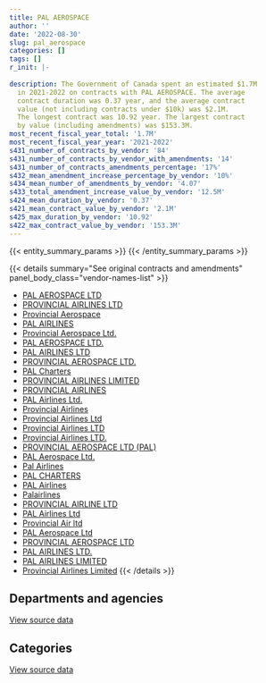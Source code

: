 ```yaml
---
title: PAL AEROSPACE
author: ''
date: '2022-08-30'
slug: pal_aerospace
categories: []
tags: []
r_init: |-
  
description: The Government of Canada spent an estimated $1.7M
  in 2021-2022 on contracts with PAL AEROSPACE. The average
  contract duration was 0.37 year, and the average contract
  value (not including contracts under $10k) was $2.1M.
  The longest contract was 10.92 year. The largest contract
  by value (including amendments) was $153.3M.
most_recent_fiscal_year_total: '1.7M'
most_recent_fiscal_year_year: '2021-2022'
s431_number_of_contracts_by_vendor: '84'
s431_number_of_contracts_by_vendor_with_amendments: '14'
s431_number_of_contracts_amendments_percentage: '17%'
s432_mean_amendment_increase_percentage_by_vendor: '10%'
s434_mean_number_of_amendments_by_vendor: '4.07'
s433_total_amendment_increase_value_by_vendor: '12.5M'
s424_mean_duration_by_vendor: '0.37'
s421_mean_contract_value_by_vendor: '2.1M'
s425_max_duration_by_vendor: '10.92'
s422_max_contract_value_by_vendor: '153.3M'
---
```


<script src="/rmarkdown-libs/htmlwidgets/htmlwidgets.js"></script>
<link href="/rmarkdown-libs/datatables-css/datatables-crosstalk.css" rel="stylesheet" />
<script src="/rmarkdown-libs/datatables-binding/datatables.js"></script>
<script src="/rmarkdown-libs/jquery/jquery-3.6.0.min.js"></script>
<link href="/rmarkdown-libs/dt-core-bootstrap/css/dataTables.bootstrap.min.css" rel="stylesheet" />
<link href="/rmarkdown-libs/dt-core-bootstrap/css/dataTables.bootstrap.extra.css" rel="stylesheet" />
<script src="/rmarkdown-libs/dt-core-bootstrap/js/jquery.dataTables.min.js"></script>
<script src="/rmarkdown-libs/dt-core-bootstrap/js/dataTables.bootstrap.min.js"></script>
<link href="/rmarkdown-libs/crosstalk/css/crosstalk.min.css" rel="stylesheet" />
<script src="/rmarkdown-libs/crosstalk/js/crosstalk.min.js"></script>
<script src="/rmarkdown-libs/htmlwidgets/htmlwidgets.js"></script>
<link href="/rmarkdown-libs/datatables-css/datatables-crosstalk.css" rel="stylesheet" />
<script src="/rmarkdown-libs/datatables-binding/datatables.js"></script>
<script src="/rmarkdown-libs/jquery/jquery-3.6.0.min.js"></script>
<link href="/rmarkdown-libs/dt-core-bootstrap/css/dataTables.bootstrap.min.css" rel="stylesheet" />
<link href="/rmarkdown-libs/dt-core-bootstrap/css/dataTables.bootstrap.extra.css" rel="stylesheet" />
<script src="/rmarkdown-libs/dt-core-bootstrap/js/jquery.dataTables.min.js"></script>
<script src="/rmarkdown-libs/dt-core-bootstrap/js/dataTables.bootstrap.min.js"></script>
<link href="/rmarkdown-libs/crosstalk/css/crosstalk.min.css" rel="stylesheet" />
<script src="/rmarkdown-libs/crosstalk/js/crosstalk.min.js"></script>

{{< entity_summary_params >}}
{{< /entity_summary_params >}}

{{< details summary="See original contracts and amendments" panel_body_class="vendor-names-list" >}}
- [PAL AEROSPACE LTD](https://search.open.canada.ca/en/ct/?sort=contract_value_f%20desc&page=1&search_text=%22PAL%20AEROSPACE%20LTD%22)
- [PROVINCIAL AIRLINES LTD](https://search.open.canada.ca/en/ct/?sort=contract_value_f%20desc&page=1&search_text=%22PROVINCIAL%20AIRLINES%20LTD%22)
- [Provincial Aerospace](https://search.open.canada.ca/en/ct/?sort=contract_value_f%20desc&page=1&search_text=%22Provincial%20Aerospace%22)
- [PAL AIRLINES](https://search.open.canada.ca/en/ct/?sort=contract_value_f%20desc&page=1&search_text=%22PAL%20AIRLINES%22)
- [Provincial Aerospace Ltd.](https://search.open.canada.ca/en/ct/?sort=contract_value_f%20desc&page=1&search_text=%22Provincial%20Aerospace%20Ltd.%22)
- [PAL AEROSPACE LTD.](https://search.open.canada.ca/en/ct/?sort=contract_value_f%20desc&page=1&search_text=%22PAL%20AEROSPACE%20LTD.%22)
- [PAL AIRLINES LTD](https://search.open.canada.ca/en/ct/?sort=contract_value_f%20desc&page=1&search_text=%22PAL%20AIRLINES%20LTD%22)
- [PROVINCIAL AEROSPACE LTD.](https://search.open.canada.ca/en/ct/?sort=contract_value_f%20desc&page=1&search_text=%22PROVINCIAL%20AEROSPACE%20LTD.%22)
- [PAL Charters](https://search.open.canada.ca/en/ct/?sort=contract_value_f%20desc&page=1&search_text=%22PAL%20Charters%22)
- [PROVINCIAL AIRLINES LIMITED](https://search.open.canada.ca/en/ct/?sort=contract_value_f%20desc&page=1&search_text=%22PROVINCIAL%20AIRLINES%20LIMITED%22)
- [PROVINCIAL AIRLINES](https://search.open.canada.ca/en/ct/?sort=contract_value_f%20desc&page=1&search_text=%22PROVINCIAL%20AIRLINES%22)
- [PAL Airlines Ltd.](https://search.open.canada.ca/en/ct/?sort=contract_value_f%20desc&page=1&search_text=%22PAL%20Airlines%20Ltd.%22)
- [Provincial Airlines](https://search.open.canada.ca/en/ct/?sort=contract_value_f%20desc&page=1&search_text=%22Provincial%20Airlines%22)
- [Provincial Airlines Ltd](https://search.open.canada.ca/en/ct/?sort=contract_value_f%20desc&page=1&search_text=%22Provincial%20Airlines%20Ltd%22)
- [Provincial Airlines LTD](https://search.open.canada.ca/en/ct/?sort=contract_value_f%20desc&page=1&search_text=%22Provincial%20Airlines%20LTD%22)
- [Provincial Airlines LTD.](https://search.open.canada.ca/en/ct/?sort=contract_value_f%20desc&page=1&search_text=%22Provincial%20Airlines%20LTD.%22)
- [PROVINCIAL AEROSPACE LTD (PAL)](https://search.open.canada.ca/en/ct/?sort=contract_value_f%20desc&page=1&search_text=%22PROVINCIAL%20AEROSPACE%20LTD%20%28PAL%29%22)
- [PAL Aerospace Ltd.](https://search.open.canada.ca/en/ct/?sort=contract_value_f%20desc&page=1&search_text=%22PAL%20Aerospace%20Ltd.%22)
- [Pal Airlines](https://search.open.canada.ca/en/ct/?sort=contract_value_f%20desc&page=1&search_text=%22Pal%20Airlines%22)
- [PAL CHARTERS](https://search.open.canada.ca/en/ct/?sort=contract_value_f%20desc&page=1&search_text=%22PAL%20CHARTERS%22)
- [PAL Airlines](https://search.open.canada.ca/en/ct/?sort=contract_value_f%20desc&page=1&search_text=%22PAL%20Airlines%22)
- [Palairlines](https://search.open.canada.ca/en/ct/?sort=contract_value_f%20desc&page=1&search_text=%22Palairlines%22)
- [PROVINCIAL AIRLINE LTD](https://search.open.canada.ca/en/ct/?sort=contract_value_f%20desc&page=1&search_text=%22PROVINCIAL%20AIRLINE%20LTD%22)
- [PAL Airlines Ltd](https://search.open.canada.ca/en/ct/?sort=contract_value_f%20desc&page=1&search_text=%22PAL%20Airlines%20Ltd%22)
- [Provincial Air ltd](https://search.open.canada.ca/en/ct/?sort=contract_value_f%20desc&page=1&search_text=%22Provincial%20Air%20ltd%22)
- [PAL Aerospace Ltd](https://search.open.canada.ca/en/ct/?sort=contract_value_f%20desc&page=1&search_text=%22PAL%20Aerospace%20Ltd%22)
- [PROVINCIAL AEROSPACE LTD](https://search.open.canada.ca/en/ct/?sort=contract_value_f%20desc&page=1&search_text=%22PROVINCIAL%20AEROSPACE%20LTD%22)
- [PAL AIRLINES LTD.](https://search.open.canada.ca/en/ct/?sort=contract_value_f%20desc&page=1&search_text=%22PAL%20AIRLINES%20LTD.%22)
- [PAL AIRLINES LIMITED](https://search.open.canada.ca/en/ct/?sort=contract_value_f%20desc&page=1&search_text=%22PAL%20AIRLINES%20LIMITED%22)
- [Provincial Airlines Limited](https://search.open.canada.ca/en/ct/?sort=contract_value_f%20desc&page=1&search_text=%22Provincial%20Airlines%20Limited%22)
{{< /details >}}

## Departments and agencies

<div id="htmlwidget-1" style="width:100%;height:auto;" class="datatables html-widget"></div>
<script type="application/json" data-for="htmlwidget-1">{"x":{"style":"bootstrap","filter":"none","vertical":false,"data":[["<a href=\"/departments/csc-scc/\">Correctional Service of Canada<\/a>","<a href=\"/departments/dfatd-maecd/\">Global Affairs Canada<\/a>","<a href=\"/departments/dfo-mpo/\">Fisheries and Oceans Canada<\/a>","<a href=\"/departments/dnd-mdn/\">National Defence<\/a>","<a href=\"/departments/ic/\">Innovation, Science and Economic Development Canada<\/a>","<a href=\"/departments/isc-sac/\">Indigenous Services Canada<\/a>","<a href=\"/departments/nrc-cnrc/\">National Research Council Canada<\/a>","<a href=\"/departments/nrcan-rncan/\">Natural Resources Canada<\/a>","<a href=\"/departments/pc/\">Parks Canada<\/a>","<a href=\"/departments/rcmp-grc/\">Royal Canadian Mounted Police<\/a>"],[null,null,1757894.72,202936.34,null,null,null,11661.24,121120.94,103826.57],[null,50000,1852846.81,189023.75,null,null,21402.2,null,139042.73,null],[null,null,156427331.42,233769.94,117200.6,null,null,null,null,null],[87092.22,null,415586.76,402130.37,426945.02,406800,null,null,null,null]],"container":"<table class=\"table table-striped table-hover row-border order-column display\">\n  <thead>\n    <tr>\n      <th>Department<\/th>\n      <th>2018-2019<\/th>\n      <th>2019-2020<\/th>\n      <th>2020-2021<\/th>\n      <th>2021-2022<\/th>\n    <\/tr>\n  <\/thead>\n<\/table>","options":{"order":[[4,"desc"]],"pageLength":10,"autoWidth":true,"columnDefs":[{"targets":1,"render":"function(data, type, row, meta) {\n    return type !== 'display' ? data : DTWidget.formatCurrency(data, \"$\", 2, 3, \",\", \".\", true, null);\n  }"},{"targets":2,"render":"function(data, type, row, meta) {\n    return type !== 'display' ? data : DTWidget.formatCurrency(data, \"$\", 2, 3, \",\", \".\", true, null);\n  }"},{"targets":3,"render":"function(data, type, row, meta) {\n    return type !== 'display' ? data : DTWidget.formatCurrency(data, \"$\", 2, 3, \",\", \".\", true, null);\n  }"},{"targets":4,"render":"function(data, type, row, meta) {\n    return type !== 'display' ? data : DTWidget.formatCurrency(data, \"$\", 2, 3, \",\", \".\", true, null);\n  }"},{"width":"16%","targets":[1,2,3,4]},{"className":"dt-right","targets":[1,2,3,4]}],"orderClasses":false}},"evals":["options.columnDefs.0.render","options.columnDefs.1.render","options.columnDefs.2.render","options.columnDefs.3.render"],"jsHooks":[]}</script>
<p class="text-right">
<a href="https://github.com/GoC-Spending/contracts-data/tree/main/data/out/vendors/pal_aerospace/summary_by_fiscal_year_by_department.csv" class="source-data-link btn btn-link">View source data</a>
</p>

## Categories

<div id="htmlwidget-2" style="width:100%;height:auto;" class="datatables html-widget"></div>
<script type="application/json" data-for="htmlwidget-2">{"x":{"style":"bootstrap","filter":"none","vertical":false,"data":[["<a href=\"/categories/defence/\">Defence<\/a>","<a href=\"/categories/professional_services/\">Professional services<\/a>","<a href=\"/categories/transportation_and_logistics/\">Transportation and logistics<\/a>","<a href=\"/categories/industrial_products_and_services/\">Industrial products and services<\/a>","<a href=\"/categories/travel/\">Travel<\/a>"],[165516.76,1417359.82,614563.23,null,null],[189023.75,1455123.1,608168.64,null,null],[38550.36,154788352.84,1468794.18,482604.58,null],[402130.37,426945.02,344249.08,null,565229.9]],"container":"<table class=\"table table-striped table-hover row-border order-column display\">\n  <thead>\n    <tr>\n      <th>Category<\/th>\n      <th>2018-2019<\/th>\n      <th>2019-2020<\/th>\n      <th>2020-2021<\/th>\n      <th>2021-2022<\/th>\n    <\/tr>\n  <\/thead>\n<\/table>","options":{"order":[[4,"desc"]],"dom":"t","pageLength":30,"autoWidth":true,"columnDefs":[{"targets":1,"render":"function(data, type, row, meta) {\n    return type !== 'display' ? data : DTWidget.formatCurrency(data, \"$\", 2, 3, \",\", \".\", true, null);\n  }"},{"targets":2,"render":"function(data, type, row, meta) {\n    return type !== 'display' ? data : DTWidget.formatCurrency(data, \"$\", 2, 3, \",\", \".\", true, null);\n  }"},{"targets":3,"render":"function(data, type, row, meta) {\n    return type !== 'display' ? data : DTWidget.formatCurrency(data, \"$\", 2, 3, \",\", \".\", true, null);\n  }"},{"targets":4,"render":"function(data, type, row, meta) {\n    return type !== 'display' ? data : DTWidget.formatCurrency(data, \"$\", 2, 3, \",\", \".\", true, null);\n  }"},{"width":"16%","targets":[1,2,3,4]},{"className":"dt-right","targets":[1,2,3,4]}],"orderClasses":false,"lengthMenu":[10,25,30,50,100]}},"evals":["options.columnDefs.0.render","options.columnDefs.1.render","options.columnDefs.2.render","options.columnDefs.3.render"],"jsHooks":[]}</script>
<p class="text-right">
<a href="https://github.com/GoC-Spending/contracts-data/tree/main/data/out/vendors/pal_aerospace/summary_by_fiscal_year_by_category.csv" class="source-data-link btn btn-link">View source data</a>
</p>
